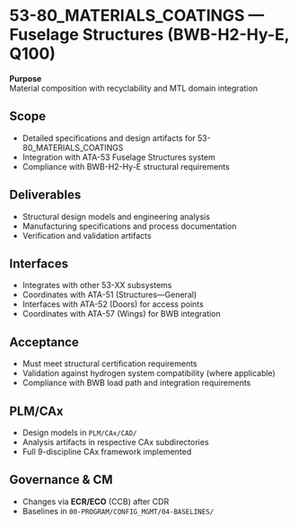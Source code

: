 # 53-80_MATERIALS_COATINGS — Fuselage Structures (BWB-H2-Hy-E, Q100)

**Purpose**  
Material composition with recyclability and MTL domain integration

## Scope
- Detailed specifications and design artifacts for 53-80_MATERIALS_COATINGS
- Integration with ATA-53 Fuselage Structures system
- Compliance with BWB-H2-Hy-E structural requirements

## Deliverables
- Structural design models and engineering analysis
- Manufacturing specifications and process documentation
- Verification and validation artifacts

## Interfaces
- Integrates with other 53-XX subsystems
- Coordinates with ATA-51 (Structures—General)
- Interfaces with ATA-52 (Doors) for access points
- Coordinates with ATA-57 (Wings) for BWB integration

## Acceptance
- Must meet structural certification requirements
- Validation against hydrogen system compatibility (where applicable)
- Compliance with BWB load path and integration requirements

## PLM/CAx
- Design models in `PLM/CAx/CAD/`
- Analysis artifacts in respective CAx subdirectories
- Full 9-discipline CAx framework implemented

## Governance & CM
- Changes via **ECR/ECO** (CCB) after CDR
- Baselines in `00-PROGRAM/CONFIG_MGMT/04-BASELINES/`
